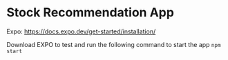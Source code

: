 # Stock Recommendation App

Expo: https://docs.expo.dev/get-started/installation/


Download EXPO to test and run the following command to start the app `npm start` 
